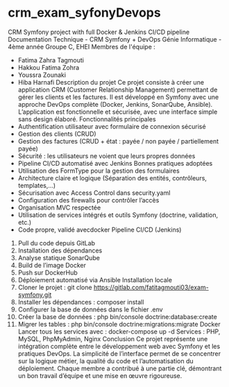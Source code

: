 # crm_exam_syfonyDevops
CRM Symfony project with full Docker &amp; Jenkins CI/CD pipeline
Documentation Technique - CRM Symfony + DevOps
Génie Informatique - 4ème année Groupe C, EHEI
Membres de l'équipe :
- Fatima Zahra Tagmouti
- Hakkou Fatima Zohra
- Youssra Zounaki
- Hiba Harnafi
Description du projet
Ce projet consiste à créer une application CRM (Customer Relationship Management) permettant de gérer les clients et les factures. Il est développé en Symfony avec une approche DevOps complète (Docker, Jenkins, SonarQube, Ansible). L’application est fonctionnelle et sécurisée, avec une interface simple sans design élaboré.
 Fonctionnalités principales
- Authentification utilisateur avec formulaire de connexion sécurisé
- Gestion des clients (CRUD)
- Gestion des factures (CRUD + état : payée / non payée / partiellement payée)
- Sécurité : les utilisateurs ne voient que leurs propres données
- Pipeline CI/CD automatisé avec Jenkins
 Bonnes pratiques adoptées
- Utilisation des FormType pour la gestion des formulaires
- Architecture claire et logique (Séparation des entités, contrôleurs, templates,...)
- Sécurisation avec Access Control dans security.yaml
- Configuration des firewalls pour contrôler l’accès
- Organisation MVC respectée
- Utilisation de services intégrés et outils Symfony (doctrine, validation, etc.)
- Code propre, validé avecdocker
 Pipeline CI/CD (Jenkins)
1. Pull du code depuis GitLab
2. Installation des dépendances
3. Analyse statique SonarQube
4. Build de l’image Docker
5. Push sur DockerHub
6. Déploiement automatisé via Ansible
Installation locale
1. Cloner le projet : git clone https://gitlab.com/fatitagmouti03/exam-symfony.git
2. Installer les dépendances : composer install
3. Configurer la base de données dans le fichier .env
4. Créer la base de données : php bin/console doctrine:database:create
5. Migrer les tables : php bin/console doctrine:migrations:migrate
 Docker
Lancer tous les services avec : docker-compose up -d
Services : PHP, MySQL, PhpMyAdmin, Nginx
Conclusion
Ce projet représente une intégration complète entre le développement web avec Symfony et les pratiques DevOps. La simplicité de l’interface permet de se concentrer sur la logique métier, la qualité du code et l’automatisation du déploiement. Chaque membre a contribué à une partie clé, démontrant un bon travail d’équipe et une mise en œuvre rigoureuse.
